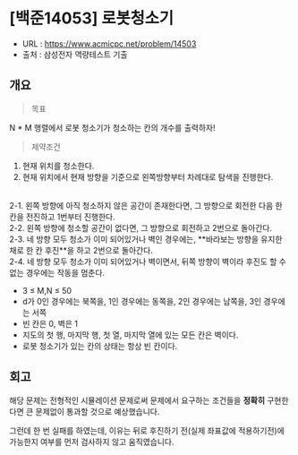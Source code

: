 # [백준14053] 로봇청소기

- URL :  https://www.acmicpc.net/problem/14503
- 출처 :  삼성전자 역량테스트 기출



## 개요

> 목표

N * M 행렬에서 로봇 청소기가 청소하는 칸의 개수를 출력하자!



> 제약조건
1.  현재 위치를 청소한다.
2.  현재 위치에서 현재 방향을 기준으로 왼쪽방향부터 차례대로 탐색을 진행한다.
</br>
    2-1.  왼쪽 방향에 아직 청소하지 않은 공간이 존재한다면, 그 방향으로 회전한 다음 한 칸을 전진하고 1번부터 진행한다.
</br>
    2-2.  왼쪽 방향에 청소할 공간이 없다면, 그 방향으로 회전하고 2번으로 돌아간다.
</br>
    2-3.  네 방향 모두 청소가 이미 되어있거나 벽인 경우에는, **바라보는 방향을 유지한 채로 한 칸 후진**을 하고 2번으로 돌아간다.
</br>
    2-4.  네 방향 모두 청소가 이미 되어있거나 벽이면서, 뒤쪽 방향이 벽이라 후진도 할 수 없는 경우에는 작동을 멈춘다.
</br>
   
- 3 ≤ M,N ≤ 50
- d가 0인 경우에는 북쪽을, 1인 경우에는 동쪽을, 2인 경우에는 남쪽을, 3인 경우에는 서쪽
- 빈 칸은 0, 벽은 1
- 지도의 첫 행, 마지막 행, 첫 열, 마지막 열에 있는 모든 칸은 벽이다.
- 로봇 청소기가 있는 칸의 상태는 항상 빈 칸이다.




## 회고

해당 문제는 전형적인 시뮬레이션 문제로써 문제에서 요구하는 조건들을 **정확히** 구현한다면 큰 문제없이 통과할 것으로 예상했습니다.

그런데 한 번 실패를 하였는데,
이유는 뒤로 후진하기 전(실제 좌표값에 적용하기전)에 가능한지 여부를 먼저 검사하지 않고 움직였습니다.



